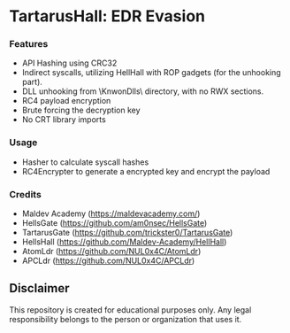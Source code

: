 # TartarusHall: EDR Evasion

### Features
* API Hashing using CRC32
* Indirect syscalls, utilizing HellHall with ROP gadgets (for the unhooking part).
* DLL unhooking from \KnwonDlls\ directory, with no RWX sections.
* RC4 payload encryption
* Brute forcing the decryption key
* No CRT library imports

### Usage
* Hasher to calculate syscall hashes
* RC4Encrypter to generate a encrypted key and encrypt the payload

### Credits
* Maldev Academy (https://maldevacademy.com/)
* HellsGate (https://github.com/am0nsec/HellsGate)
* TartarusGate (https://github.com/trickster0/TartarusGate)
* HellsHall (https://github.com/Maldev-Academy/HellHall)
* AtomLdr (https://github.com/NUL0x4C/AtomLdr)
* APCLdr (https://github.com/NUL0x4C/APCLdr)

## Disclaimer
This repository is created for educational purposes only. Any legal responsibility belongs to the person or organization that uses it.
